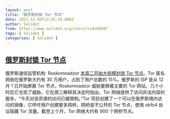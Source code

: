 ```yaml
---
layout: post
title: "俄罗斯封锁 Tor 节点"
date: 2021-12-09T13:55:19.000Z
author: Solidot
from: https://www.solidot.org/story?sid=69947
tags: [ Solidot ]
categories: [ Solidot ]
---
```

<!--1639058119000-->
[俄罗斯封锁 Tor 节点](https://www.solidot.org/story?sid=69947)
------

<div>
俄罗斯通信监管机构&nbsp; Roskomnadzor <a href="https://arstechnica.com/information-technology/2021/12/tor-is-under-threat-from-russian-censorship-and-sybil-attacks/">本周二开始大规模封锁 Tor 节点</a>。Tor 匿名网络在俄罗斯大约有 30 万用户，占到了用户总数的 15%。俄罗斯的 ISP 是从 12 月 1 日开始屏蔽 Tor 节点，Roskomnadzor 威胁要屏蔽主要的 Tor 网站，几个小时后它兑现了威胁。它在周三解释其决定时指出，Tor 网络提供了访问非法内容的服务，“今天对该资源的访问已被限制。”Tor 项目创建了一个可以在俄罗斯境内访问的镜像，它呼吁用户创建更多网桥，网桥是不公开的 Tor 节点，使用 obfs4 协议隐藏 Tor 流量。截至上个月，Tor 网络大约有 900 个网桥节点。
</div>
